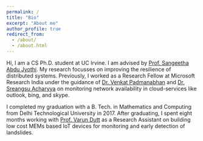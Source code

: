 ```yaml
---
permalink: /
title: "Bio"
excerpt: "About me"
author_profile: true
redirect_from: 
  - /about/
  - /about.html
---
```


Hi, I am a CS Ph.D. student at UC Irvine. I am advised by [Prof. Sangeetha Abdu Jyothi](https://www.ics.uci.edu/~sabdujyo/). My research focusses on improving the resilience of distributed systems. Previously, I worked as a Research Fellow at Microsoft Research India under the guidance of [Dr. Venkat Padmanabhan](https://www.microsoft.com/en-us/research/people/padmanab/) and [Dr. Sreangsu Acharyya](https://dblp.org/pers/hd/a/Acharyya:Sreangsu) on monitoring network availability in cloud-services like outlook, bing, and skype. 

I completed my graduation with a B. Tech. in Mathematics and Computing from Delhi Technological University in 2017. After graduating, I spent eight months working with [Prof. Varun Dutt](http://faculty.iitmandi.ac.in/~varun/) as a Research Assistant on building low cost MEMs based IoT devices for monitoring and early detection of landslides.
